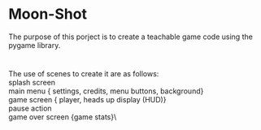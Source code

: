 # Moon-Shot
The purpose of this porject is to create a teachable game code using the pygame library.
#
The use of scenes to create it are as follows:  
  splash screen\
  main menu { settings, credits, menu buttons, background}\
  game screen { player, heads up display (HUD)}\
    pause action\
  game over screen {game stats}\
#
  
